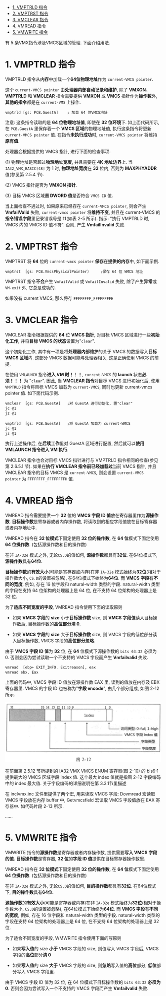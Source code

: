 
<!-- @import "[TOC]" {cmd="toc" depthFrom=1 depthTo=6 orderedList=false} -->

<!-- code_chunk_output -->

- [1. VMPTRLD 指令](#1-vmptrld-指令)
- [2. VMPTRST 指令](#2-vmptrst-指令)
- [3. VMCLEAR 指令](#3-vmclear-指令)
- [4. VMREAD 指令](#4-vmread-指令)
- [5. VMWRITE 指令](#5-vmwrite-指令)

<!-- /code_chunk_output -->

有 5 条VMX指令涉及VMCS区域的管理. 下面介绍用法.

# 1. VMPTRLD 指令

VMPTRLD 指令从**内存**中加载一个**64位物理地址**作为 `current-VMCS pointer`.

这个 `current-VMCS pointer` 由**处理器内部自动记录和维护**, 除了 **VMXON**、**VMPTRLD** 和 **VMCLEAR** 指令需要提供 **VMXON** 或 **VMCS** 指针作为**操作数**外, **其他的指令**都是在 `current-VMS` 上操作.

```
vmptrld [gs: PCB.GuestA]    ; 加载 64 位VMCS地址
```

注意: 这条指令读取的是 **64 位物理地址值**, 即使在 **32 位环境**下. 如上面代码所示, 在 `PCB.GuestA` 里保存着一个 **VMCS 区域**的物理地址值, 执行这条指令将更新 `current-VMCS pointer` 值. 在指令**未执行成功**时, `current-VMCS pointer` 将维持**原有值**. 

处理器会根据提供的 VMCS 指针, 进行下面的检查事项: 

(1) 物理地址是否超过**物理地址宽度**, 并且需要在 **4K 地址边界**上. 当 `IA32_VMX_BASIC[48]` 为 1 时, **物理地址宽度**在 **32** 位内, 否则为 **MAXPHYADDR** 值(参见第 2.5.4 节). 

(2) VMCS 指针是否为 **VMXON 指针**. 

(3) 目标 VMCS 区域**首 DWORD 值**是否符合 `VMCS ID` 值. 

当上面检查不通过时, 如果原来已经存在 `current-VMCS pointer`, 则会产生  **VmfailValid** 失败, `current-vmcs pointer` 将**维持不变**, 并且在 current-VMCS 的**指令错误字段**里记录错误号是 **11**(如表 2-5 所示). 指示: "执行 VMPTRLD 时, VMCS 内的  VMCS ID 值不符". 否则, 产生 **VmfailInvalid** 失败. 

# 2. VMPTRST 指令

VMPTRST 将 **64** 位的 `current-vmcs pointer` **保存**在**提供的内存**中, 如下面示例. 

```
vmptrst  [gs: PCB.VmcsPhysicalPointer)     ;保存 64 位 WMCS 地址
```

VMPTRST 指令**不会**产生 `VmfailValid` 或 `VmfailInvalid` 失败, 除了产生**异常**或 `VM-exit` 外, 它总是成功的. 

如果没有 current VMCS, 那么将存 `FFFFFFFF_FFFFFFFFH`

# 3. VMCLEAR 指令

VMCLEAR 指令根据提供的 **64** 位 **VMCS 指针**, 对目标 VMCS 区域进行一些**初始化工作**, 并将**目标 VMCS 的状态**设置为"`clear`". 

这个初始化工作, 其中有一项是将**处理器内部维护**的关于 VMCS 的数据写入**目标 VMCS 区域**内. 这部分 VMCS 数据可能与处理器相关, 这是正确使用 VMCS 的前提. 

在使用 `VMLAUNCH` 指令**进入 VM 时！！！**, `current-VMCS` 的 **launch** 状态**必须！！！** 为 "`clear`". 因此, 当 **VMCLEAR 指令**对目标 VMCS 进行初始化后, 使用 `VMPTRLD` 指令将目标 VMCS 加载为 `current-VMCS`, 同时也更新 current-vmcs pointer 值. 如下面代码示例. 

```x86asm
vmclear  [gs: PCB.GuestA]   ;对 GuestA 进行初始化, 置"clear"
jc @1
jz @1

vmptrld  [gs: PCB.GuestA]   ;将 GuestA 加载为 current-WMCS  
jc @1
jz @1
```

执行上述操作后, 在**后续工作**里对 GuestA 区域进行配置, 然后就可以**使用  VMLAUNCH 指令进入 VM 执行**. 

VMCLEAR 指令也会对目标 VMCS 指针进行与 VMPTRLD 指令相同的检查(参见第 2.6.5.1 节). 如果在**执行 VMCLEAR 指令前已经加载过**当前 VMCS 指针, 并且  VMCLEAR 指令的目标 VMCS 是 `current-VMCS`, 则会设置 `current-VMCS pointer` 为 `FFFFFFFF_FFFFFFFFH` 值. 

# 4. VMREAD 指令

VMREAD 指令需要提供一个 **32** 位的 **VMCS 字段 ID 值**放在寄存器里作为**源操作数**. **目标操作数**是寄存器或者内存操作数, 将读取到的相应字段值放在目标寄存器或者内存地址中. 

VMREAD 指令在 **32 位模式**下固定使用 **32 位的操作数**, 在 **64 位**模式下固定使用 **64 位操作数**. (包括源操作数和目的操作数)

在非 `IA-32e` 模式之外, 无论`CS.D`的值如何, **源操作数**都具有**32位**. 在64位模式下, **源操作数**具有**64位**. 

**目标操作数**的**有效大小**(可能是寄存器或内存)在非 `IA-32e` 模式始终为**32位**(相对于操作数大小, `CS.D`的设置被忽略), 在64位模式下始终为**64位**. 而 **VMCS 字段**有**不同的宽度**, 例如, 存在 16 位字段和 natural-width 类型的字段. natural-width 类型的字段在支持 64 位架构的处理器上是 64 位, 在不支持 64 位架构的处理器上是 32 位. 

为了**适应不同宽度的字段**, VMREAD 指令使用下面的读取原则

* 如果 **VMCS 字段**的 **size** 小于**目标操作数** size, 则 **VMCS 字段值**读入目标操作数后, 目标操作数的**高位部分清 0**. 

* 如果 **VMCS 字段**的 **size** 大于**目标操作数** size, 则 VMCS 字段的低位部分读入目标操作数, VMCS 字段的**高位部分忽略**. 

由于 **VMCS 字段 ID 值**为 **32** 位, 在 **64** 位模式下源操作数的 `bits 63:32` 必须为 0. 否则会因为尝试读取一个不支持的 VMCS 字段而产生 **Vmfailvalid** 失败. 

```
vmread  [ebp+ EXIT_INFO. Exitreason], eax
vmread ebx. Eax
```

上面的代码中, VMCS 字段 ID 值放在源操作数 EAX 里, 读到的值放在内存及 EBX 寄存器里. VMCS 的字段 ID 也被称为"**字段 encode**", 由几个部分组成, 如图 2-12 所示. 

![2021-04-07-13-43-39.png](./images/2021-04-07-13-43-39.png)

在前面第 2.5.12 节所提到的 IA32 VMX VMCS ENUM 寄存器(图 2-10) 的 bis9:1 提供最大的 VMCS 区域字段 index 值. 这个最大 index 值就是指图 2-12 字段编码中的  index 最大值. 关于字段编码的详细说明在第 3.3.1节里描述

在 inclvmx.inc 文件里提供了两个宏, 用来读取 VMCS 字段: Dovmread 宏读取 VMCS 字段放在内存 buffer 中, Getvmcsfield 宏读取 VMCS 字段值放在 EAX 寄存器中. 如代码片段 2-13 所示. 

......


# 5. VMWRITE 指令

VMWRITE 指令的**源操作数**是寄存器或者内存操作数, 提供需要**写入 VMCS 字段的值**. **目标操作数**是寄存器, **32 位**的**字段 ID 值**提供在目标寄存器操作数里. 

VMREAD 指令在 **32 位模式**下固定使用 **32 位的操作数**, 在 **64 位**模式下固定使用 **64 位操作数**. (包括源操作数和目的操作数)

在非 `IA-32e` 模式之外, 无论`CS.D`的值如何, **目的操作数**都具有**32位**. 在64位模式下, **目的操作数**具有**64位**. 

**源操作数**的**有效大小**(可能是寄存器或内存)在非 `IA-32e` 模式始终为**32位**(相对于操作数大小, `CS.D`的设置被忽略), 在64位模式下始终为**64位**. 而 **VMCS 字段**有**不同的宽度**, 例如, 存在 16 位字段和 natural-width 类型的字段. natural-width 类型的字段在支持 64 位架构的处理器上是 64 位, 在不支持 64 位架构的处理器上是 32 位. 

为了适合不同宽度的字段, WMWRITE 指令使用下面的写原则

* 如果**写入值**的 size **小于** VMCS 字段的 size, 则值写入 VMCS 字段后, VMCS 字段的**高位**部分**清 0**

* 如果**写人值**的 size **大于** VMCS 字段的 size, 则**忽略**写入值的**高位**部分, **低位**部分写入 VMCS 字段里. 

由于 VMCS 字段 ID 值为 32 位, 在 64 位模式下目标操作数的 `bits 63:32` **必须为 0**. 否则会因为尝试写入一个不支持的 VMCS 字段而产生 **Vmfailvalid** 失败. 